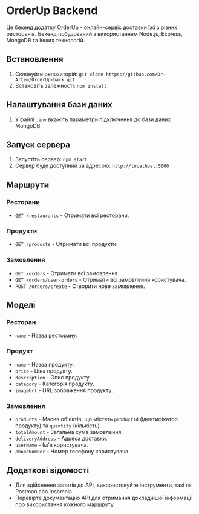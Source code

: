 # OrderUp Backend

Це бекенд додатку OrderUp - онлайн-сервіс доставки їжі з різних ресторанів. Бекенд побудований з використанням Node.js, Express, MongoDB та інших технологій.

## Встановлення

1. Склонуйте репозиторій: `git clone https://github.com/Dr-Artem/OrderUp-back.git`
2. Встановіть залежності: `npm install`

## Налаштування бази даних

1. У файлі `.env` вкажіть параметри підключення до бази даних MongoDB.

## Запуск сервера

1. Запустіть сервер: `npm start`
2. Сервер буде доступний за адресою: `http://localhost:5000`

## Маршрути

### Ресторани

-   `GET /restaurants` - Отримати всі ресторани.

### Продукти

-   `GET /products` - Отримати всі продукти.

### Замовлення

-   `GET /orders` - Отримати всі замовлення.
-   `GET /orders/user-orders` - Отримати всі замовлення користувача.
-   `POST /orders/create` - Створити нове замовлення.

## Моделі

### Ресторан

-   `name` - Назва ресторану.

### Продукт

-   `name` - Назва продукту.
-   `price` - Ціна продукту.
-   `description` - Опис продукту.
-   `category` - Категорія продукту.
-   `imageUrl` - URL зображення продукту.

### Замовлення

-   `products` - Масив об'єктів, що містять `productId` (ідентифікатор продукту) та `quantity` (кількість).
-   `totalAmount` - Загальна сума замовлення.
-   `deliveryAddress` - Адреса доставки.
-   `userName` - Ім'я користувача.
-   `phoneNumber` - Номер телефону користувача.

## Додаткові відомості

-   Для здійснення запитів до API, використовуйте інструменти, такі як Postman або Insomnia.
-   Перевірте документацію API для отримання докладнішої інформації про використання кожного маршруту.
